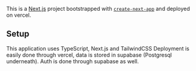 This is a [Next.js](https://nextjs.org/) project bootstrapped with [`create-next-app`](https://github.com/vercel/next.js/tree/canary/packages/create-next-app) and deployed on vercel.

## Setup

This application uses TypeScript, Next.js and TailwindCSS
Deployment is easily done through vercel, data is stored in supabase (Postgresql underneath).
Auth is done through supabase as well.

